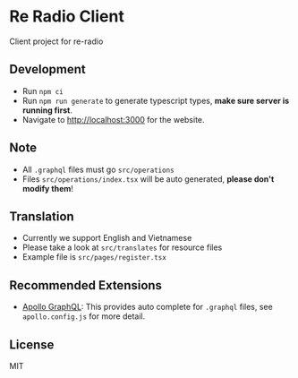 # Re Radio Client

Client project for re-radio

## Development

- Run `npm ci`
- Run `npm run generate` to generate typescript types, **make sure server is running first**.
- Navigate to [http://localhost:3000](http://localhost:3000) for the website.

## Note

- All `.graphql` files must go `src/operations`
- Files `src/operations/index.tsx` will be auto generated, **please don't modify them**!

## Translation

- Currently we support English and Vietnamese
- Please take a look at `src/translates` for resource files
- Example file is `src/pages/register.tsx`

## Recommended Extensions

- [Apollo GraphQL](https://marketplace.visualstudio.com/items?itemName=apollographql.vscode-apollo): This provides auto complete for `.graphql` files, see `apollo.config.js` for more detail.

## License

MIT
